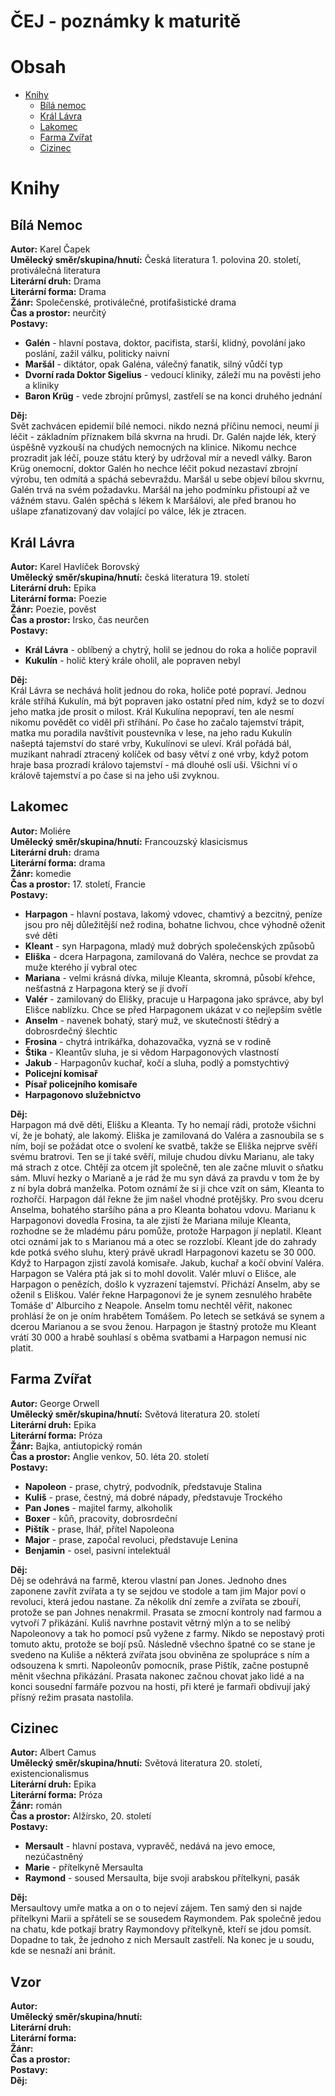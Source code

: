 ČEJ - poznámky k maturitě
=========================
Obsah
=====
- [Knihy](#Knihy)  
	- [Bílá nemoc](#bílá-nemoc)  
	- [Král Lávra](#král-lávra)  
	- [Lakomec](#lakomec)
	- [Farma Zvířat](#farma-zvířat)
	- [Cizinec](#cizinec)
	

Knihy
=====
Bílá Nemoc
----------
**Autor:** Karel Čapek  
**Umělecký směr/skupina/hnutí:** Česká literatura 1. polovina 20. století, protiválečná literatura  
**Literární druh:** Drama  
**Literární forma:** Drama  
**Žánr:** Společenské, protiválečné, protifašistické drama  
**Čas a prostor:** neurčitý  
**Postavy:**
- **Galén** - hlavní postava, doktor, pacifista, starší, klidný, povolání jako poslání, zažil válku, politicky naivní
- **Maršál** - diktátor, opak Galéna, válečný fanatik, silný vůdčí typ
- **Dvorní rada Doktor Sigelius** - vedoucí kliniky, záleží mu na pověsti jeho a kliniky
- **Baron Krüg** - vede zbrojní průmysl, zastřelí se na konci druhého jednání

**Děj:**  
Svět zachvácen epidemií bílé nemoci. nikdo nezná příčinu nemoci, neumí ji léčit - základním příznakem bílá skvrna na hrudi. Dr. Galén najde lék, který úspěšně vyzkouší na chudých nemocných na klinice. Nikomu nechce prozradit jak léčí, pouze státu který by udržoval mír a nevedl války. Baron Krüg onemocní, doktor Galén ho nechce léčit pokud nezastaví zbrojní výrobu, ten odmítá a spáchá sebevraždu. Maršál u sebe objeví bílou skvrnu, Galén trvá na svém požadavku. Maršál na jeho podmínku přistoupí až ve vážném stavu. Galén spěchá s lékem k Maršálovi, ale před branou ho ušlape zfanatizovaný dav volající po válce, lék je ztracen.    

Král Lávra
----------
**Autor:** Karel Havlíček Borovský  
**Umělecký směr/skupina/hnutí:** česká literatura 19. století  
**Literární druh:** Epika  
**Literární forma:** Poezie  
**Žánr:** Poezie, pověst  
**Čas a prostor:** Irsko, čas neurčen  
**Postavy:**  
- **Král Lávra** - oblíbený a chytrý, holil se jednou do roka a holiče popravil  
- **Kukulín** - holič který krále oholil, ale popraven nebyl

**Děj:**  
Král Lávra se nechává holit jednou do roka, holiče poté popraví. Jednou krále stříhá Kukulín, má být popraven jako ostatní před ním, když se to dozví jeho matka jde prosit o milost. Král Kukulína nepopraví, ten ale nesmí nikomu povědět co viděl při stříhání. Po čase ho začalo tajemství trápit, matka mu poradila navštívit poustevníka v lese, na jeho radu Kukulín našeptá tajemství do staré vrby, Kukulínovi se uleví. Král pořádá bál, muzikant nahradí ztracený kolíček od basy větví z oné vrby, když potom hraje basa prozradí královo tajemství - má dlouhé oslí uši. Všichni ví o králově tajemství a po čase si na jeho uši zvyknou.

Lakomec
-------
**Autor:** Moliére  
**Umělecký směr/skupina/hnutí:** Francouzský klasicismus  
**Literární druh:** drama  
**Literární forma:** drama  
**Žánr:** komedie  
**Čas a prostor:** 17. století, Francie  
**Postavy:**  
- **Harpagon** - hlavní postava, lakomý vdovec, chamtivý a bezcitný, peníze jsou pro něj důležitější než rodina, bohatne lichvou, chce výhodně oženit své děti  
- **Kleant** - syn Harpagona, mladý muž dobrých společenských způsobů
- **Eliška** - dcera Harpagona, zamilovaná do Valéra, nechce se provdat za muže kterého jí vybral otec
- **Mariana** - velmi krásná dívka, miluje Kleanta, skromná, působí křehce, nešťastná z Harpagona který se jí dvoří
- **Valér** - zamilovaný do Elišky, pracuje u Harpagona jako správce, aby byl Elišce nablízku. Chce se před Harpagonem ukázat v co nejlepším světle
- **Anselm** - navenek bohatý, starý muž, ve skutečnosti štědrý a dobrosrdečný šlechtic
- **Frosina** - chytrá intrikářka, dohazovačka, vyzná se v rodině
- **Štika** - Kleantův sluha, je si vědom Harpagonových vlastností
- **Jakub** - Harpagonův kuchař, kočí a sluha, podlý a pomstychtivý
- **Policejní komisař**
- **Písař policejního komisaře**
- **Harpagonovo služebnictvo**

**Děj:**  
Harpagon má dvě děti, Elišku a Kleanta. Ty ho nemají rádi, protože všichni ví, že je bohatý, ale lakomý. Eliška je zamilovaná do Valéra a zasnoubila se s ním, bojí se požádat otce o svolení ke svatbě, takže se Eliška nejprve svěří svému bratrovi. Ten se jí také svěří, miluje chudou dívku Marianu, ale taky má strach z otce. Chtějí za otcem jít společně, ten ale začne mluvit o sňatku sám. Mluví hezky o Marianě a je rád že mu syn dává za pravdu v tom že by z ní byla dobrá manželka. Potom oznámí že si ji chce vzít on sám, Kleanta to rozhořčí. Harpagon dál řekne že jim našel vhodné protějšky. Pro svou dceru Anselma, bohatého staršího pána a pro Kleanta bohatou vdovu. Marianu k Harpagonovi dovedla Frosina, ta ale zjistí že Mariana miluje Kleanta, rozhodne se že mladému páru pomůže, protože Harpagon jí neplatil. Kleant otci oznámí jak to s Marianou má a otec se rozzlobí. Kleant jde do zahrady kde potká svého sluhu, který právě ukradl Harpagonovi kazetu se 30 000. Když to Harpagon zjistí zavolá komisaře. Jakub, kuchař a kočí obviní Valéra. Harpagon se Valéra ptá jak si to mohl dovolit. Valér mluví o Elišce, ale Harpagon o penězích, došlo k vyzrazení tajemství. Přichází Anselm, aby se oženil s Eliškou. Valér řekne Harpagonovi že je synem zesnulého hraběte Tomáše d' Alburciho z Neapole. Anselm tomu nechtěl věřit, nakonec prohlásí že on je oním hrabětem Tomášem. Po letech se setkává se synem a dcerou Marianou a se svou ženou. Harpagon je štastný protože mu Kleant vrátí 30 000 a hrabě souhlasí s oběma svatbami a Harpagon nemusí nic platit.

Farma Zvířat
----------
**Autor:** George Orwell  
**Umělecký směr/skupina/hnutí:** Světová literatura 20. století  
**Literární druh:** Epika  
**Literární forma:** Próza  
**Žánr:** Bajka, antiutopický román  
**Čas a prostor:** Anglie venkov, 50. léta 20. století  
**Postavy:**  
- **Napoleon** - prase, chytrý, podvodník, představuje Stalina
- **Kuliš** - prase, čestný, má dobré nápady, představuje Trockého
- **Pan Jones** - majitel farmy, alkoholik 
- **Boxer** - kůň, pracovity, dobrosrdeční
- **Pištík** - prase, lhář, přítel Napoleona
- **Major** - prase, započal revoluci, představuje Lenina 
- **Benjamin** - osel, pasivní intelektuál

**Děj:**  
Děj se odehrává na farmě, kterou vlastní pan Jones. Jednoho dnes zaponene zavřít zvířata a ty se sejdou ve stodole a tam jim Major poví o revoluci, která jedou nastane. Za několik dní zemře a zvířata se zbouří, protože se pan Johnes nenakrmil. Prasata se zmocní kontroly nad farmou a vytvoří 7 přikázání. Kuliš navrhne postavit větrný mlýn a to se nelíbý Napoleonovy a tak ho pomocí psů vyžene z farmy. Nikdo se nepostavý proti tomuto aktu, protože se bojí psů. Následně všechno špatné co se stane je svedeno na Kuliše a některá zvířata jsou obviněna ze spolupráce s ním a odsouzena k smrti. Napoleonův pomocník, prase Pištík, začne postupně měnit všechna přikázání. Prasata nakonec začnou chovat jako lidé a na konci sousední farmáře pozvou na hosti, při které je farmaři obdivují jaký přísný režim prasata nastolila.

Cizinec
----------
**Autor:** 	Albert Camus  
**Umělecký směr/skupina/hnutí:** Světová literatura 20. století, existencionalismus  
**Literární druh:** Epika  
**Literární forma:** Próza  
**Žánr:** román  
**Čas a prostor:** Alžírsko, 20. století  
**Postavy:**  
- **Mersault** - hlavní postava, vypravěč, nedává na jevo emoce, nezúčastněný
- **Marie** - přítelkyně Mersaulta
- **Raymond** - soused Mersaulta, bije svoji arabskou přítelkyni, pasák

**Děj:**  
Mersaultovy umře matka a on o to nejeví zájem. Ten samý den si najde přítelkyni Marii a spřátelí se se sousedem Raymondem. Pak společně jedou na chatu, kde potkají bratry Raymondovy přítelkyně, kteří se jdou pomsít. Dopadne to tak, že jednoho z nich Mersault zastřelí. Na konec je u soudu, kde se nesnaží ani bránit.

Vzor
----
**Autor:**  
**Umělecký směr/skupina/hnutí:**  
**Literární druh:**  
**Literární forma:**  
**Žánr:**  
**Čas a prostor:**  
**Postavy:**  
**Děj:**  

